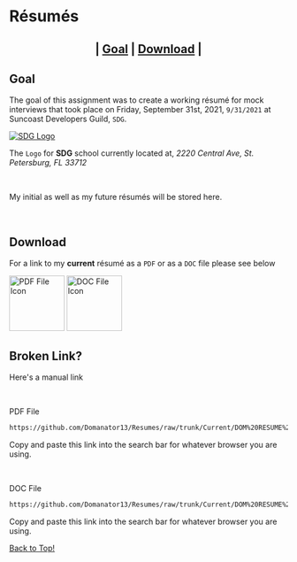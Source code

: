 # Résumés

<h2 align="center">| <a alt="Goal" href="#goal">Goal</a> | <a alt="Download" href="#download">Download</a> |</h2>

## Goal

The goal of this assignment was to create a working résumé for mock interviews that took place on Friday, September 31st, 2021, `9/31/2021` at Suncoast Developers Guild, `SDG`.

<a alt="SDG Logo" href="https://suncoast.io"><img alt="SDG Logo" src="https://suncoast.io/brand/banner.svg"/></a>

The `Logo` for **SDG** school currently located at, _2220 Central Ave, St. Petersburg, FL 33712_

<br />

My initial as well as my future résumés will be stored here.

<br />

## Download

For a link to my **current** résumé as a `PDF` or as a `DOC` file please see below

<a alt="Download PDF File" href="https://github.com/Domanator13/Resumes/raw/trunk/Current/DOM%20RESUME%20v3.pdf"><img alt="PDF File Icon" src="https://cdn-icons-png.flaticon.com/512/337/337946.png" width="100"/></a>
<a alt="Download DOC File" href="https://github.com/Domanator13/Resumes/raw/trunk/Current/DOM%20RESUME%20v3.docx"><img alt="DOC File Icon" src="https://cdn-icons-png.flaticon.com/512/337/337932.png" width="100"/></a>

## Broken Link?

Here's a manual link

<br />

PDF File

```html
https://github.com/Domanator13/Resumes/raw/trunk/Current/DOM%20RESUME%20v3.pdf
```

Copy and paste this link into the search bar for whatever browser you are using.

<br />

DOC File

```html
https://github.com/Domanator13/Resumes/raw/trunk/Current/DOM%20RESUME%20v3.docx
```

Copy and paste this link into the search bar for whatever browser you are using.

[Back to Top!](#résumés)
